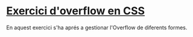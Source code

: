 # [Exercici d'overflow en CSS](https://melaubets.github.io/OverflowCSS/)

En aquest exercici s'ha aprés a gestionar l'Overflow de diferents formes.